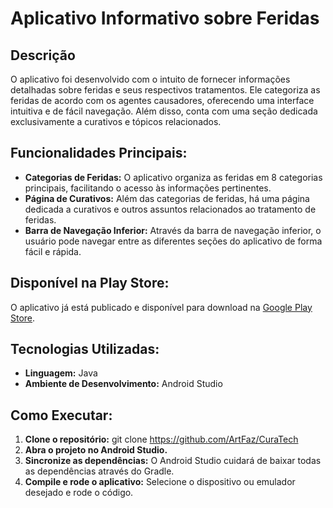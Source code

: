 # Aplicativo Informativo sobre Feridas

## Descrição
O aplicativo foi desenvolvido com o intuito de fornecer informações detalhadas sobre feridas e seus respectivos tratamentos. Ele categoriza as feridas de acordo com os agentes causadores, oferecendo uma interface intuitiva e de fácil navegação. Além disso, conta com uma seção dedicada exclusivamente a curativos e tópicos relacionados.

## Funcionalidades Principais:
- **Categorias de Feridas:** O aplicativo organiza as feridas em 8 categorias principais, facilitando o acesso às informações pertinentes.
- **Página de Curativos:** Além das categorias de feridas, há uma página dedicada a curativos e outros assuntos relacionados ao tratamento de feridas.
- **Barra de Navegação Inferior:** Através da barra de navegação inferior, o usuário pode navegar entre as diferentes seções do aplicativo de forma fácil e rápida.

## Disponível na Play Store:
O aplicativo já está publicado e disponível para download na [Google Play Store](https://play.google.com/store/apps/details?id=com.exp.curatech).

## Tecnologias Utilizadas:
- **Linguagem:** Java
- **Ambiente de Desenvolvimento:** Android Studio

## Como Executar:
1. **Clone o repositório:**
   git clone <https://github.com/ArtFaz/CuraTech>
2. **Abra o projeto no Android Studio.**
3. **Sincronize as dependências:** O Android Studio cuidará de baixar todas as dependências através do Gradle.
4. **Compile e rode o aplicativo:** Selecione o dispositivo ou emulador desejado e rode o código.

